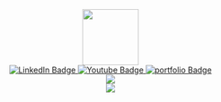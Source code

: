 <div id="header" align="center">
  <img src="https://media.giphy.com/media/JmPabUqU22FAbQYkzN/giphy.gif" width="100"/>
</div>

<div id="badges" align="center">
  <a href="https://www.linkedin.com/in/floofyjin/">
    <img src="https://img.shields.io/badge/LinkedIn-blue?style=for-the-badge&logo=linkedin&logoColor=white" alt="LinkedIn Badge"/>
  </a>
  <a href="https://www.youtube.com/channel/UC8WyNw0cWU4nAXSuQMtNZug">
    <img src="https://img.shields.io/badge/YouTube-red?style=for-the-badge&logo=youtube&logoColor=white" alt="Youtube Badge"/>
  </a>
  <a href="https://floofyjin.github.io/portfolio">
    <img src="https://img.shields.io/badge/Jinsung-%20-%20?style=for-the-badge" alt="portfolio Badge"/>
  </a>
</div>

<div align="center">
  <a href="https://github.com/FloofyJin">
    <img src="https://github-readme-stats.vercel.app/api?username=FloofyJin&show_icons=true&theme=tokyonight" />
  </a>
</div>

<div align="center">
  <a href="https://github.com/FloofyJin">
    <img src="https://github-readme-stats.vercel.app/api/top-langs/?username=FloofyJin&layout=compact&align=center&theme=tokyonight" />
  </a>
</div>

<!--
**FloofyJin/FloofyJin** is a ✨ _special_ ✨ repository because its `README.md` (this file) appears on your GitHub profile.

Here are some ideas to get you started:

- 🔭 I’m currently working on ...
- 🌱 I’m currently learning ...
- 👯 I’m looking to collaborate on ...
- 🤔 I’m looking for help with ...
- 💬 Ask me about ...
- 📫 How to reach me: ...
- 😄 Pronouns: ...
- ⚡ Fun fact: ...
-->

